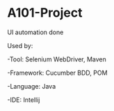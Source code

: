 # A101-Project
UI automation done

Used by:

  -Tool: Selenium WebDriver, Maven
  
  -Framework: Cucumber BDD, POM
  
  -Language: Java
  
  -IDE: Intellij
  
  
